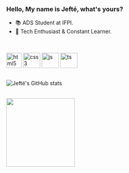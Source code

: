 ### Hello, My name is Jefté, what's yours? 

* 📚 ADS Student at IFPI.
* 🚀 Tech Enthusiast & Constant Learner.


<br>
<br>

<div style="display: inline_block">

<img align="center" height= 40 width= 40 alt="html5" src="https://cdn.jsdelivr.net/gh/devicons/devicon/icons/html5/html5-plain.svg"/>
<img align="center" height= 40 width= 45 alt="css3" src="https://cdn.jsdelivr.net/gh/devicons/devicon/icons/css3/css3-plain.svg"/>
<img align="center" height= 40 width= 45 alt="js" src="https://cdn.jsdelivr.net/gh/devicons/devicon/icons/javascript/javascript-plain.svg"/>
<img align="center" height= 40 width= 45 alt="ts" src="https://cdn.jsdelivr.net/gh/devicons/devicon/icons/typescript/typescript-original.svg"/>

</div> <br>

![Jefté's GitHub stats](https://github-readme-stats.vercel.app/api?username=JefteFontes&show_icons=true&theme=dark)

<br>
<img height="180em" src="https://github-readme-stats.vercel.app/api/top-langs/?username=JefteFontes&layout=compact&langs_count=7&theme=dracula"/>
